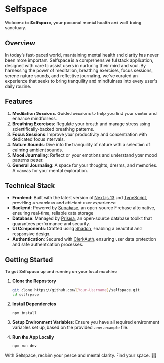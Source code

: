 # Selfspace

Welcome to **Selfspace**, your personal mental health and well-being sanctuary.

## Overview

In today's fast-paced world, maintaining mental health and clarity has never been more important. Selfspace is a comprehensive fullstack application, designed with care to assist users in nurturing their mind and soul. By harnessing the power of meditation, breathing exercises, focus sessions, serene nature sounds, and reflective journaling, we've curated an experience that seeks to bring tranquility and mindfulness into every user's daily routine.

## Features

1. **Meditation Sessions**: Guided sessions to help you find your center and enhance mindfulness.
2. **Breathing Exercises**: Regulate your breath and manage stress using scientifically-backed breathing patterns.
3. **Focus Sessions**: Improve your productivity and concentration with dedicated focus intervals.
4. **Nature Sounds**: Dive into the tranquility of nature with a selection of calming ambient sounds.
5. **Mood Journaling**: Reflect on your emotions and understand your mood patterns better.
6. **General Journaling**: A space for your thoughts, dreams, and memories. A canvas for your mental exploration.

## Technical Stack

* **Frontend**: Built with the latest version of [Next.js 13](https://nextjs.org/) and [TypeScript](https://www.typescriptlang.org/), providing a seamless and efficient user experience.
* **Backend**: Powered by [Supabase](https://supabase.io/), an open-source Firebase alternative, ensuring real-time, reliable data storage.
* **Database**: Managed by [Prisma](https://www.prisma.io/), an open-source database toolkit that guarantees performance and security.
* **UI Components**: Crafted using [Shadcn](https://ui.shadcn.com/), enabling a beautiful and responsive design.
* **Authentication**: Secured with [ClerkAuth](https://clerk.dev/), ensuring user data protection and safe authentication processes.

## Getting Started

To get Selfspace up and running on your local machine:

1. **Clone the Repository**
    ```bash
    git clone https://github.com/[Your-Username]/selfspace.git
    cd selfspace
    ```

2. **Install Dependencies**
    ```bash
    npm install
    ```

3. **Setup Environment Variables**: Ensure you have all required environment variables set up, based on the provided `.env.example` file.

4. **Run the App Locally**
    ```bash
    npm run dev
    ```

With Selfspace, reclaim your peace and mental clarity. Find your space. 🧘🌌
